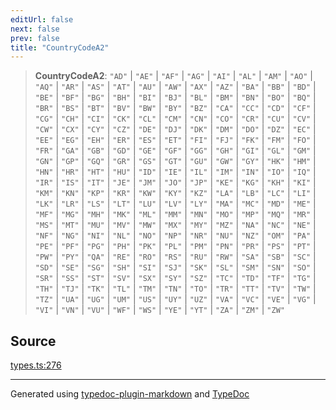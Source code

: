 ```yaml
---
editUrl: false
next: false
prev: false
title: "CountryCodeA2"
---
```


> **CountryCodeA2**: `"AD"` \| `"AE"` \| `"AF"` \| `"AG"` \| `"AI"` \| `"AL"` \| `"AM"` \| `"AO"` \| `"AQ"` \| `"AR"` \| `"AS"` \| `"AT"` \| `"AU"` \| `"AW"` \| `"AX"` \| `"AZ"` \| `"BA"` \| `"BB"` \| `"BD"` \| `"BE"` \| `"BF"` \| `"BG"` \| `"BH"` \| `"BI"` \| `"BJ"` \| `"BL"` \| `"BM"` \| `"BN"` \| `"BO"` \| `"BQ"` \| `"BR"` \| `"BS"` \| `"BT"` \| `"BV"` \| `"BW"` \| `"BY"` \| `"BZ"` \| `"CA"` \| `"CC"` \| `"CD"` \| `"CF"` \| `"CG"` \| `"CH"` \| `"CI"` \| `"CK"` \| `"CL"` \| `"CM"` \| `"CN"` \| `"CO"` \| `"CR"` \| `"CU"` \| `"CV"` \| `"CW"` \| `"CX"` \| `"CY"` \| `"CZ"` \| `"DE"` \| `"DJ"` \| `"DK"` \| `"DM"` \| `"DO"` \| `"DZ"` \| `"EC"` \| `"EE"` \| `"EG"` \| `"EH"` \| `"ER"` \| `"ES"` \| `"ET"` \| `"FI"` \| `"FJ"` \| `"FK"` \| `"FM"` \| `"FO"` \| `"FR"` \| `"GA"` \| `"GB"` \| `"GD"` \| `"GE"` \| `"GF"` \| `"GG"` \| `"GH"` \| `"GI"` \| `"GL"` \| `"GM"` \| `"GN"` \| `"GP"` \| `"GQ"` \| `"GR"` \| `"GS"` \| `"GT"` \| `"GU"` \| `"GW"` \| `"GY"` \| `"HK"` \| `"HM"` \| `"HN"` \| `"HR"` \| `"HT"` \| `"HU"` \| `"ID"` \| `"IE"` \| `"IL"` \| `"IM"` \| `"IN"` \| `"IO"` \| `"IQ"` \| `"IR"` \| `"IS"` \| `"IT"` \| `"JE"` \| `"JM"` \| `"JO"` \| `"JP"` \| `"KE"` \| `"KG"` \| `"KH"` \| `"KI"` \| `"KM"` \| `"KN"` \| `"KP"` \| `"KR"` \| `"KW"` \| `"KY"` \| `"KZ"` \| `"LA"` \| `"LB"` \| `"LC"` \| `"LI"` \| `"LK"` \| `"LR"` \| `"LS"` \| `"LT"` \| `"LU"` \| `"LV"` \| `"LY"` \| `"MA"` \| `"MC"` \| `"MD"` \| `"ME"` \| `"MF"` \| `"MG"` \| `"MH"` \| `"MK"` \| `"ML"` \| `"MM"` \| `"MN"` \| `"MO"` \| `"MP"` \| `"MQ"` \| `"MR"` \| `"MS"` \| `"MT"` \| `"MU"` \| `"MV"` \| `"MW"` \| `"MX"` \| `"MY"` \| `"MZ"` \| `"NA"` \| `"NC"` \| `"NE"` \| `"NF"` \| `"NG"` \| `"NI"` \| `"NL"` \| `"NO"` \| `"NP"` \| `"NR"` \| `"NU"` \| `"NZ"` \| `"OM"` \| `"PA"` \| `"PE"` \| `"PF"` \| `"PG"` \| `"PH"` \| `"PK"` \| `"PL"` \| `"PM"` \| `"PN"` \| `"PR"` \| `"PS"` \| `"PT"` \| `"PW"` \| `"PY"` \| `"QA"` \| `"RE"` \| `"RO"` \| `"RS"` \| `"RU"` \| `"RW"` \| `"SA"` \| `"SB"` \| `"SC"` \| `"SD"` \| `"SE"` \| `"SG"` \| `"SH"` \| `"SI"` \| `"SJ"` \| `"SK"` \| `"SL"` \| `"SM"` \| `"SN"` \| `"SO"` \| `"SR"` \| `"SS"` \| `"ST"` \| `"SV"` \| `"SX"` \| `"SY"` \| `"SZ"` \| `"TC"` \| `"TD"` \| `"TF"` \| `"TG"` \| `"TH"` \| `"TJ"` \| `"TK"` \| `"TL"` \| `"TM"` \| `"TN"` \| `"TO"` \| `"TR"` \| `"TT"` \| `"TV"` \| `"TW"` \| `"TZ"` \| `"UA"` \| `"UG"` \| `"UM"` \| `"US"` \| `"UY"` \| `"UZ"` \| `"VA"` \| `"VC"` \| `"VE"` \| `"VG"` \| `"VI"` \| `"VN"` \| `"VU"` \| `"WF"` \| `"WS"` \| `"YE"` \| `"YT"` \| `"ZA"` \| `"ZM"` \| `"ZW"`

## Source

[types.ts:276](https://github.com/fostertheweb/spotify-web-sdk/blob/eb6b780/src/types.ts#L276)

***

Generated using [typedoc-plugin-markdown](https://www.npmjs.com/package/typedoc-plugin-markdown) and [TypeDoc](https://typedoc.org/)
